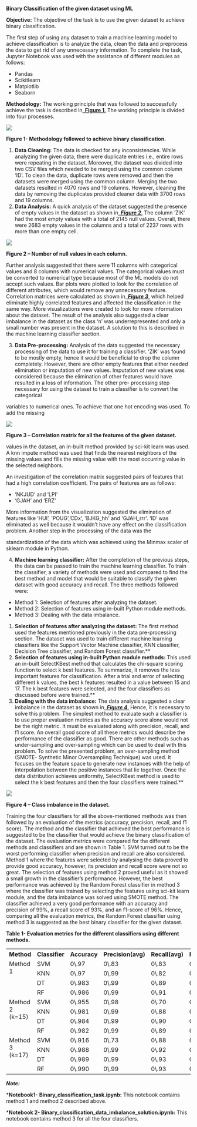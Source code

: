 ﻿**Binary Classification of the given dataset using ML** 

**Objective:** The objective of the task is to use the given dataset to achieve binary classification. 

The first step of using any dataset to train a machine learning model to achieve classification is to analyze the data, clean the data and preprocess the data to get rid of any unnecessary information. To complete the task, Jupyter Notebook was used with the assistance of different modules as follows: 

- Pandas 
- Scikitlearn 
- Matplotlib 
- Seaborn 

**Methodology:** The working principle that was followed to successfully achieve the task is described in[` `**Figure 1**.](#_page0_x51.00_y457.92) The working principle is divided into four processes. 

![](Aspose.Words.3c68195f-5e15-4d87-a89f-8e16f7228ca9.001.png) 

<a name="_page0_x51.00_y457.92"></a>**Figure 1- Methodology followed to achieve binary classification.** 

1. **Data Cleaning:** The data is checked for any inconsistencies. While analyzing the given data, there were duplicate entries i.e., entire rows were repeating in the dataset. Moreover, the dataset was divided into two CSV files which needed to be merged using the common column ‘ID’. To clean the data, duplicate rows were removed and then the datasets were merged using the common column. Merging the two datasets resulted in 4070 rows and 19 columns. However, cleaning the data by removing the duplicates provided cleaner data with 3700 rows and 19 columns. 
1. **Data Analysis:** A quick analysis of the dataset suggested the presence of empty values in the dataset as shown in[` `***Figure 2***.](#_page1_x51.00_y303.92) The column ‘ZIK’ had the most empty values with a total of 2145 null values. Overall, there were 2683 empty values in the columns and a total of 2237 rows with more than one empty cell.  

![](Aspose.Words.3c68195f-5e15-4d87-a89f-8e16f7228ca9.002.jpeg)

<a name="_page1_x51.00_y303.92"></a>**Figure 2 – Number of null values in each column.** 

Further  analysis  suggested  that  there  were  11  columns  with  categorical  values  and  8    columns with numerical values. The categorical values must be converted to numerical type because most of the ML models do not accept such values. Bar plots were plotted to look for the  correlation  of  different  attributes,  which  would  remove  any  unnecessary  feature. Correlation matrices were calculated as shown in[` `***Figure 3***,](#_page2_x109.00_y482.92) which helped eliminate highly correlated features and affected the classification in the same way. More visualizations were created  to  look  for  more  information  about  the  dataset. The  result  of  the  analysis  also suggested a clear imbalance in the dataset as the class ‘n’ was underrepresented and only a small number was present in the dataset. A solution to this is described in the machine learning classifier section. 

3. **Data Pre-processing:** Analysis of the data suggested the necessary processing of the data to use it for training a classifier. ‘ZIK’ was found to be mostly empty, hence it would be beneficial to drop the column completely. However, there are other empty features that either needed elimination or imputation of new values. Imputation of new values was considered because the elimination of other features would have resulted in a loss of information. The other pre- processing step necessary for using the dataset to train a classifier is to convert the categorical 

variables to numerical ones. To achieve that one hot encoding was used. To add the missing 

![](Aspose.Words.3c68195f-5e15-4d87-a89f-8e16f7228ca9.003.jpeg)

<a name="_page2_x109.00_y482.92"></a>**Figure 3 – Correlation matrix for all the features of the given dataset.** 

values in the dataset, an in-built method provided by sci-kit learn was used. A knn impute method was used that finds the nearest neighbors of the missing values and fills the missing value with the most occurring value in the selected neighbors. 

An investigation of the correlation matrix suggested pairs of features that had a high correlation coefficient. The pairs of features are as follows: 

- ‘NKJUD’ and ‘LPI’ 
- ‘GJAH’ and ‘ERZ’ 

More  information  from  the  visualization  suggested  the  elimination  of  features  like  ‘HUI’, ‘POUG’,’CDx’, 'BJKG\_hh' and 'GJAH\_rrr'. ‘ID’ was eliminated as well because it wouldn’t have any effect on the classification problem. Another step in the processing of the data was the 

standardization of the data which was achieved using the Minmax scaler of sklearn module in Python. 

4. **Machine learning classifier:** After the completion of the previous steps, the data can be passed to train the machine learning classifier. To train the classifier, a variety of methods were used and compared to find the best method and model that would be suitable to classify the given dataset with good accuracy and recall. The three methods followed were: 
- Method 1: Selection of features after analyzing the dataset. 
- Method 2: Selection of features using in-built Python module methods. 
- Method 3: Dealing with the data imbalance. 
1. **Selection of features after analyzing the dataset:** The first method used the features mentioned previously in the data pre-processing section. The dataset was used to train different machine learning classifiers like the Support Vector Machine classifier, KNN classifier, Decision Tree classifier, and Random Forest classifier.** 
1. **Selection of features using in-built Python module methods:** This used an in-built SelectKBest method that calculates the chi-square scoring function to select k best features. To summarize, it removes the less important features for classification. After a trial and error of selecting different k values, the best k features resulted in a value between 15 and 17. The k best features were selected, and the four classifiers as discussed before were trained.** 
1. **Dealing with the data imbalance:** The data analysis suggested a clear imbalance in the dataset as shown in[` `***Figure 4***.](#_page4_x51.00_y368.92) Hence, it is necessary to solve this problem. The simplest method to evaluate such a classifier is to use proper evaluation metrics as the accuracy score alone would not be the right metric. It must be evaluated along with precision, recall, and f1  score. An  overall  good  score  of  all these  metrics  would describe the performance of the classifier as good. There are other methods such as under-sampling and over-sampling which can be used to deal with this problem. To solve the presented problem, an over-sampling method (SMOTE- Synthetic Minor Oversampling Technique) was used. It focuses on the feature space to generate new instances with the help of interpolation between the positive instances that lie together. Once the data distribution achieves uniformity, SelectKBest method is used to select the k best features and then the four classifiers were trained.** 

![](Aspose.Words.3c68195f-5e15-4d87-a89f-8e16f7228ca9.004.jpeg)

<a name="_page4_x51.00_y368.92"></a>**Figure 4 – Class imbalance in the dataset.** 

Training the four classifiers for all the above-mentioned methods was then followed by an evaluation of the metrics (accuracy, precision, recall, and f1 score). The method and the classifier that achieved the best performance is suggested to be the classifier that would achieve the binary classification of the dataset. The evaluation metrics were compared for the different methods and classifiers and are shown in Table 1.  SVM turned out to be the worst performing classifier when precision and recall are also considered. Method 1 where the features were selected by analysing the data proved to provide good accuracy, however, its precision and recall score were not so great. The selection of features using method 2 proved useful  as  it  showed  a  small  growth  in  the  classifier’s  performance.  However,  the  best performance was achieved by the Random Forest classifier in method 3 where the classifier was trained by selecting the features using sci-kit learn module, and the data imbalance was solved using SMOTE method. The classifier achieved a very good performance with an accuracy and precision of 99%, a recall score of 93%, and an f1-score of 96%. Hence, comparing  all  the  evaluation  metrics,  the  Random  Forest  classifier  using  method  3  is suggested as the best binary classifier for the given dataset. 

**Table 1- Evaluation metrics for the different classifiers using different methods.** 



<table><tr><th colspan="1" valign="top"><b>Method</b> </th><th colspan="1" valign="top"><b>Classifier</b> </th><th colspan="1" valign="top"><b>Accuracy</b> </th><th colspan="1" valign="top"><b>Precision(avg)</b> </th><th colspan="1" valign="top"><b>Recall(avg)</b> </th><th colspan="1" valign="top"><b>F1score(avg)</b> </th></tr>
<tr><td colspan="1" rowspan="4" valign="top">Method 1 </td><td colspan="1" valign="top">SVM </td><td colspan="1" valign="top">0\.97 </td><td colspan="1" valign="top">0\.83 </td><td colspan="1" valign="top">0\.83 </td><td colspan="1" valign="top">0\.88 </td></tr>
<tr><td colspan="1" valign="top">KNN </td><td colspan="1" valign="top">0\.97 </td><td colspan="1" valign="top">0\.99 </td><td colspan="1" valign="top">0\.82 </td><td colspan="1" valign="top">0\.88 </td></tr>
<tr><td colspan="1" valign="top">DT </td><td colspan="1" valign="top">0\.983 </td><td colspan="1" valign="top">0\.99 </td><td colspan="1" valign="top">0\.89 </td><td colspan="1" valign="top">0\.93 </td></tr>
<tr><td colspan="1" valign="top">RF </td><td colspan="1" valign="top">0\.986 </td><td colspan="1" valign="top">0\.99 </td><td colspan="1" valign="top">0\.91 </td><td colspan="1" valign="top">0\.95 </td></tr>
<tr><td colspan="1" rowspan="4" valign="top">Method 2 (k=15) </td><td colspan="1" valign="top">SVM </td><td colspan="1" valign="top">0\.955 </td><td colspan="1" valign="top">0\.98 </td><td colspan="1" valign="top">0\.70 </td><td colspan="1" valign="top">0\.77 </td></tr>
<tr><td colspan="1" valign="top">KNN </td><td colspan="1" valign="top">0\.981 </td><td colspan="1" valign="top">0\.99 </td><td colspan="1" valign="top">0\.88 </td><td colspan="1" valign="top">0\.93 </td></tr>
<tr><td colspan="1" valign="top">DT </td><td colspan="1" valign="top">0\.984 </td><td colspan="1" valign="top">0\.99 </td><td colspan="1" valign="top">0\.90 </td><td colspan="1" valign="top">0\.94 </td></tr>
<tr><td colspan="1" valign="top">RF </td><td colspan="1" valign="top">0\.982 </td><td colspan="1" valign="top">0\.99 </td><td colspan="1" valign="top">0\.89 </td><td colspan="1" valign="top">0\.93 </td></tr>
<tr><td colspan="1" rowspan="4" valign="top">Method 3 (k=17) </td><td colspan="1" valign="top">SVM </td><td colspan="1" valign="top">0\.916 </td><td colspan="1" valign="top">0\.73 </td><td colspan="1" valign="top">0\.88 </td><td colspan="1" valign="top">0\.78 </td></tr>
<tr><td colspan="1" valign="top">KNN </td><td colspan="1" valign="top">0\.988 </td><td colspan="1" valign="top">0\.99 </td><td colspan="1" valign="top">0\.92 </td><td colspan="1" valign="top">0\.95 </td></tr>
<tr><td colspan="1" valign="top">DT </td><td colspan="1" valign="top">0\.989 </td><td colspan="1" valign="top">0\.99 </td><td colspan="1" valign="top">0\.93 </td><td colspan="1" valign="top">0\.96 </td></tr>
<tr><td colspan="1" valign="top">RF </td><td colspan="1" valign="top">0\.990 </td><td colspan="1" valign="top">0\.99 </td><td colspan="1" valign="top">0\.93 </td><td colspan="1" valign="top">0\.96 </td></tr>
</table>

***Note:***

***Notebook1-** **Binary\_classification\_task.ipynb:** This notebook contains method 1 and method 2 described above. 

***Notebook 2- Binary\_classification\_data\_imbalance\_solution.ipynb:** This notebook contains method 3 for all the four classifiers. 
